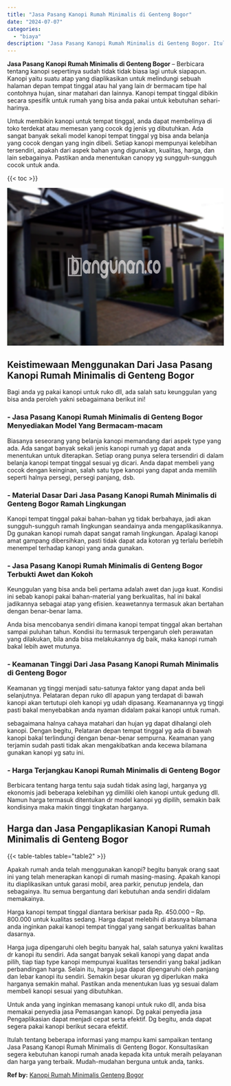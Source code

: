 ```yaml
---
title: "Jasa Pasang Kanopi Rumah Minimalis di Genteng Bogor"
date: "2024-07-07"
categories: 
  - "biaya"
description: "Jasa Pasang Kanopi Rumah Minimalis di Genteng Bogor. Itulah tentang beberapa informasi yang mampu kami sampaikan tentang Jasa Pasang Kanopi Rumah Minimalis d..."
---
```


**Jasa Pasang Kanopi Rumah Minimalis di Genteng Bogor** – Berbicara tentang kanopi sepertinya sudah tidak tidak biasa lagi untuk siapapun. Kanopi yaitu suatu atap yang diaplikasikan untuk melindungi sebuah halaman depan tempat tinggal atau hal yang lain dr bermacam tipe hal contohnya hujan, sinar matahari dan lainnya. Kanopi tempat tinggal dibikin secara spesifik untuk rumah yang bisa anda pakai untuk kebutuhan sehari-harinya.

Untuk membikin kanopi untuk tempat tinggal, anda dapat membelinya di toko terdekat atau memesan yang cocok dg jenis yg dibutuhkan. Ada sangat banyak sekali model kanopi tempat tinggal yg bisa anda belanja yang cocok dengan yang ingin dibeli. Setiap kanopi mempunyai kelebihan tersendiri, apakah dari aspek bahan yang digunakan, kualitas, harga, dan lain sebagainya. Pastikan anda menentukan canopy yg sungguh-sungguh cocok untuk anda.

{{< toc >}}

![Jasa Pasang Kanopi Rumah Minimalis di Genteng Bogor](/images/harga-kanopi-minimalis-48.png)

## Keistimewaan Menggunakan Dari Jasa Pasang Kanopi Rumah Minimalis di Genteng Bogor

Bagi anda yg pakai kanopi untuk ruko dll, ada salah satu keunggulan yang bisa anda peroleh yakni sebagaimana berikut ini!

### \- Jasa Pasang Kanopi Rumah Minimalis di Genteng Bogor Menyediakan Model Yang Bermacam-macam

Biasanya seseorang yang belanja kanopi memandang dari aspek type yang ada. Ada sangat banyak sekali jenis kanopi rumah yg dapat anda menentukan untuk diterapkan. Setiap orang punya selera tersendiri di dalam belanja kanopi tempat tinggal sesuai yg dicari. Anda dapat membeli yang cocok dengan keinginan, salah satu type kanopi yang dapat anda memilih seperti halnya persegi, persegi panjang, dsb.

### \- Material Dasar Dari Jasa Pasang Kanopi Rumah Minimalis di Genteng Bogor Ramah Lingkungan

Kanopi tempat tinggal pakai bahan-bahan yg tidak berbahaya, jadi akan sungguh-sungguh ramah lingkungan seandainya anda mengaplikasikannya. Dg gunakan kanopi rumah dapat sangat ramah lingkungan. Apalagi kanopi amat gampang dibersihkan, pasti tidak dapat ada kotoran yg terlalu berlebih menempel terhadap kanopi yang anda gunakan.

### \- Jasa Pasang Kanopi Rumah Minimalis di Genteng Bogor Terbukti Awet dan Kokoh

Keunggulan yang bisa anda beli pertama adalah awet dan juga kuat. Kondisi ini sebab kanopi pakai bahan-material yang berkualitas, hal ini bakal jadikannya sebagai atap yang efisien. keawetannya termasuk akan bertahan dengan benar-benar lama.

Anda bisa mencobanya sendiri dimana kanopi tempat tinggal akan bertahan sampai puluhan tahun. Kondisi itu termasuk terpengaruh oleh perawatan yang dilakukan, bila anda bisa melakukannya dg baik, maka kanopi rumah bakal lebih awet mutunya.

### \- Keamanan Tinggi Dari Jasa Pasang Kanopi Rumah Minimalis di Genteng Bogor

Keamanan yg tinggi menjadi satu-satunya faktor yang dapat anda beli selanjutnya. Pelataran depan ruko dll apapun yang terdapat di bawah kanopi akan tertutupi oleh kanopi yg udah dipasang. Keamanannya yg tinggi pasti bakal menyebabkan anda nyaman didalam pakai kanopi untuk rumah.

sebagaimana halnya cahaya matahari dan hujan yg dapat dihalangi oleh kanopi. Dengan begitu, Pelataran depan tempat tinggal yg ada di bawah kanopi bakal terlindungi dengan benar-benar sempurna. Keamanan yang terjamin sudah pasti tidak akan mengakibatkan anda kecewa bilamana gunakan kanopi yg satu ini.

### \- Harga Terjangkau Kanopi Rumah Minimalis di Genteng Bogor

Berbicara tentang harga tentu saja sudah tidak asing lagi, harganya yg ekonomis jadi beberapa kelebihan yg dimiliki oleh kanopi untuk gedung dll. Namun harga termasuk ditentukan dr model kanopi yg dipilih, semakin baik kondisinya maka makin tinggi tingkatan harganya.

## Harga dan Jasa Pengaplikasian Kanopi Rumah Minimalis di Genteng Bogor

{{< table-tables table="table2" >}}

Apakah rumah anda telah menggunakan kanopi? begitu banyak orang saat ini yang telah menerapkan kanopi di rumah masing-masing. Apakah kanopi itu diaplikasikan untuk garasi mobil, area parkir, penutup jendela, dan sebagainya. Itu semua bergantung dari kebutuhan anda sendiri didalam memakainya.

Harga kanopi tempat tinggal diantara berkisar pada Rp. 450.000 – Rp. 800.000 untuk kualitas sedang. Harga dapat melebihi di atasnya bilamana anda inginkan pakai kanopi tempat tinggal yang sangat berkualitas bahan dasarnya.

Harga juga dipengaruhi oleh begitu banyak hal, salah satunya yakni kwalitas dr kanopi itu sendiri. Ada sangat banyak sekali kanopi yang dapat anda pilih, tiap tiap type kanopi mempunyai kualitas tersendiri yang bakal jadikan perbandingan harga. Selain itu, harga juga dapat dipengaruhi oleh panjang dan lebar kanopi itu sendiri. Semakin besar ukuran yg diperlukan maka harganya semakin mahal. Pastikan anda menentukan luas yg sesuai dalam membeli kanopi sesuai yang dibutuhkan.

Untuk anda yang inginkan memasang kanopi untuk ruko dll, anda bisa memakai penyedia jasa Pemasangan kanopi. Dg pakai penyedia jasa Pengaplikasian dapat menjadi cepat serta efektif. Dg begitu, anda dapat segera pakai kanopi berikut secara efektif.

Itulah tentang beberapa informasi yang mampu kami sampaikan tentang Jasa Pasang Kanopi Rumah Minimalis di Genteng Bogor. Konsultasikan segera kebutuhan kanopi rumah anada kepada kita untuk meraih pelayanan dan harga yang terbaik. Mudah-mudahan berguna untuk anda, tanks.

**Ref by:**  [Kanopi Rumah Minimalis Genteng Bogor](https://id.wikipedia.org/wiki/Kanopi)
